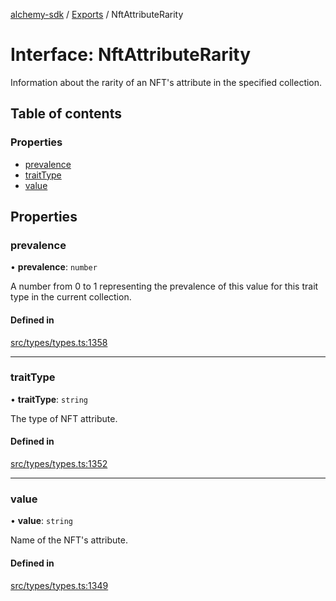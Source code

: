 [alchemy-sdk](../README.md) / [Exports](../modules.md) / NftAttributeRarity

# Interface: NftAttributeRarity

Information about the rarity of an NFT's attribute in the specified collection.

## Table of contents

### Properties

- [prevalence](NftAttributeRarity.md#prevalence)
- [traitType](NftAttributeRarity.md#traittype)
- [value](NftAttributeRarity.md#value)

## Properties

### prevalence

• **prevalence**: `number`

A number from 0 to 1 representing the prevalence of this value for this
trait type in the current collection.

#### Defined in

[src/types/types.ts:1358](https://github.com/alchemyplatform/alchemy-sdk-js/blob/a162d40/src/types/types.ts#L1358)

___

### traitType

• **traitType**: `string`

The type of NFT attribute.

#### Defined in

[src/types/types.ts:1352](https://github.com/alchemyplatform/alchemy-sdk-js/blob/a162d40/src/types/types.ts#L1352)

___

### value

• **value**: `string`

Name of the NFT's attribute.

#### Defined in

[src/types/types.ts:1349](https://github.com/alchemyplatform/alchemy-sdk-js/blob/a162d40/src/types/types.ts#L1349)
